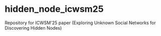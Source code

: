 # hidden_node_icwsm25
Repository for ICWSM'25 paper (Exploring Unknown Social Networks for Discovering Hidden Nodes)
